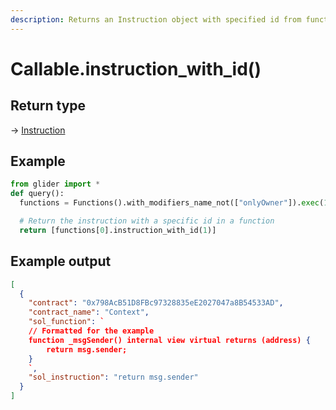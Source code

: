 ```yaml
---
description: Returns an Instruction object with specified id from function.
---
```


# Callable.instruction\_with\_id()

## Return type

→ [Instruction](../instruction/)

## Example

```python
from glider import *
def query():
  functions = Functions().with_modifiers_name_not(["onlyOwner"]).exec(100)

  # Return the instruction with a specific id in a function
  return [functions[0].instruction_with_id(1)]
```

## Example output

```json
[
  {
    "contract": "0x798AcB51D8FBc97328835eE2027047a8B54533AD",
    "contract_name": "Context",
    "sol_function": `
    // Formatted for the example
    function _msgSender() internal view virtual returns (address) {
        return msg.sender;
    }
    `,
    "sol_instruction": "return msg.sender"
  }
]
```
